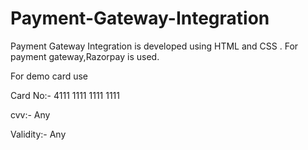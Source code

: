 # Payment-Gateway-Integration

Payment Gateway Integration is developed using HTML and CSS . For payment gateway,Razorpay is used.

For demo card use

Card No:- 4111 1111 1111 1111

cvv:- Any

Validity:- Any
